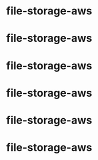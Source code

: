 # file-storage-aws
# file-storage-aws
# file-storage-aws
# file-storage-aws
# file-storage-aws
# file-storage-aws
